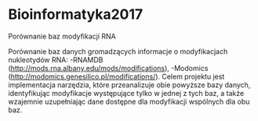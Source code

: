 # Bioinformatyka2017
Porównanie baz modyfikacji RNA

Porównanie baz danych gromadzących informacje o modyfikacjach 
nukleotydów RNA:
-RNAMDB (http://mods.rna.albany.edu/mods/modifications),
-Modomics (http://modomics.genesilico.pl/modifications/).
Celem projektu jest implementacja narzędzia, które przeanalizuje
obie powyższe bazy danych, identyfikując modyfikacje występujące 
tylko w jednej z tych baz, a także wzajemnie uzupełniając dane 
dostępne dla modyfikacji wspólnych dla obu baz.

